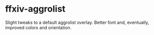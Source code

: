 # ffxiv-aggrolist

Slight tweaks to a default aggrolist overlay. Better font and, eventually, improved colors and orientation.
